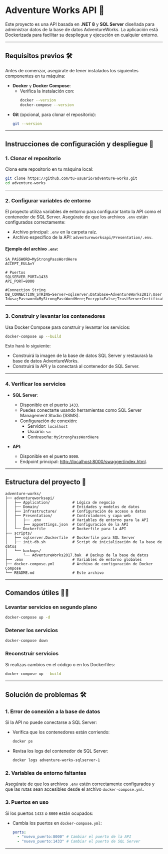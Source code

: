 
# Adventure Works API 🚀

Este proyecto es una API basada en **.NET 8** y **SQL Server** diseñada para administrar datos de la base de datos AdventureWorks. La aplicación está Dockerizada para facilitar su despliegue y ejecución en cualquier entorno.

---

## **Requisitos previos 🛠**

Antes de comenzar, asegúrate de tener instalados los siguientes componentes en tu máquina:

- **Docker** y **Docker Compose**:
  - Verifica la instalación con:
    ```bash
    docker --version
    docker-compose --version
    ```
- **Git** (opcional, para clonar el repositorio):
  ```bash
  git --version
  ```

---

## **Instrucciones de configuración y despliegue 🐳**

### **1. Clonar el repositorio**

Clona este repositorio en tu máquina local:

```bash
git clone https://github.com/tu-usuario/adventure-works.git
cd adventure-works
```

---

### **2. Configurar variables de entorno**

El proyecto utiliza variables de entorno para configurar tanto la API como el contenedor de SQL Server. Asegúrate de que los archivos `.env` están configurados correctamente:

- Archivo principal: `.env` en la carpeta raíz.
- Archivo específico de la API: `adventureworksapi/Presentation/.env`.

#### Ejemplo del archivo `.env`:
```env
SA_PASSWORD=MyStrongPassWordHere
ACCEPT_EULA=Y

# Puertos
SQLSERVER_PORT=1433
API_PORT=8000

#Connection String
DB_CONNECTION_STRING=Server=sqlserver;Database=AdventureWorks2017;User Id=sa;Password=MyStrongPassWordHere;Encrypt=False;TrustServerCertificate=True;
```

---

### **3. Construir y levantar los contenedores**

Usa Docker Compose para construir y levantar los servicios:

```bash
docker-compose up --build
```

Esto hará lo siguiente:
- Construirá la imagen de la base de datos SQL Server y restaurará la base de datos AdventureWorks.
- Construirá la API y la conectará al contenedor de SQL Server.

---

### **4. Verificar los servicios**

- **SQL Server**:
  - Disponible en el puerto `1433`.
  - Puedes conectarte usando herramientas como SQL Server Management Studio (SSMS).
  - Configuración de conexión:
    - Servidor: `localhost`
    - Usuario: `sa`
    - Contraseña: `MyStrongPassWordHere`

- **API**:
  - Disponible en el puerto `8000`.
  - Endpoint principal: [http://localhost:8000/swagger/index.html](http://localhost:8000/swagger/index.html).

---

## **Estructura del proyecto 📁**

```plaintext
adventure-works/
├── adventureworksapi/
│   ├── Application/          # Lógica de negocio
│   ├── Domain/               # Entidades y modelos de datos
│   ├── Infrastructure/       # Configuración de acceso a datos
│   ├── Presentation/         # Controladores y capa web
│   │   ├── .env              # Variables de entorno para la API
│   │   ├── appsettings.json  # Configuración de la API
│   └── Dockerfile            # Dockerfile para la API
├── scripts/
│   ├── sqlserver.Dockerfile  # Dockerfile para SQL Server
│   ├── init-db.sh            # Script de inicialización de la base de datos
│   └── backups/
│       └── AdventureWorks2017.bak  # Backup de la base de datos
├── .env                      # Variables de entorno globales
├── docker-compose.yml        # Archivo de configuración de Docker Compose
└── README.md                 # Este archivo
```

---

## **Comandos útiles 🧑‍💻**

### **Levantar servicios en segundo plano**
```bash
docker-compose up -d
```

### **Detener los servicios**
```bash
docker-compose down
```

### **Reconstruir servicios**
Si realizas cambios en el código o en los Dockerfiles:
```bash
docker-compose up --build
```

---

## **Solución de problemas 🛠**

### **1. Error de conexión a la base de datos**
Si la API no puede conectarse a SQL Server:
- Verifica que los contenedores están corriendo:
  ```bash
  docker ps
  ```
- Revisa los logs del contenedor de SQL Server:
  ```bash
  docker logs adventure-works-sqlserver-1
  ```

### **2. Variables de entorno faltantes**
Asegúrate de que los archivos `.env` estén correctamente configurados y que las rutas sean accesibles desde el archivo `docker-compose.yml`.

### **3. Puertos en uso**
Si los puertos `1433` o `8000` están ocupados:
- Cambia los puertos en `docker-compose.yml`:
  ```yaml
  ports:
    - "nuevo_puerto:8000" # Cambiar el puerto de la API
    - "nuevo_puerto:1433" # Cambiar el puerto de SQL Server
  ```

---
